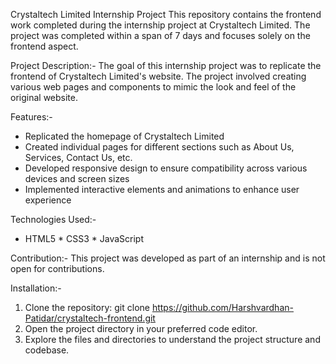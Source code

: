 Crystaltech Limited Internship Project
This repository contains the frontend work completed during the internship project at Crystaltech Limited. The project was completed within a span of 7 days and focuses solely on the frontend aspect.

Project Description:-
The goal of this internship project was to replicate the frontend of Crystaltech Limited's website. The project involved creating various web pages and components to mimic the look and feel of the original website.

Features:-
  - Replicated the homepage of Crystaltech Limited
  - Created individual pages for different sections such as About Us, Services, Contact Us, etc.
  - Developed responsive design to ensure compatibility across various devices and screen sizes
  - Implemented interactive elements and animations to enhance user experience

Technologies Used:-
 * HTML5  * CSS3  * JavaScript

Contribution:-
This project was developed as part of an internship and is not open for contributions.

Installation:-
   1) Clone the repository:
           git clone https://github.com/Harshvardhan-Patidar/crystaltech-frontend.git
   2) Open the project directory in your preferred code editor.
   3) Explore the files and directories to understand the project structure and codebase.
